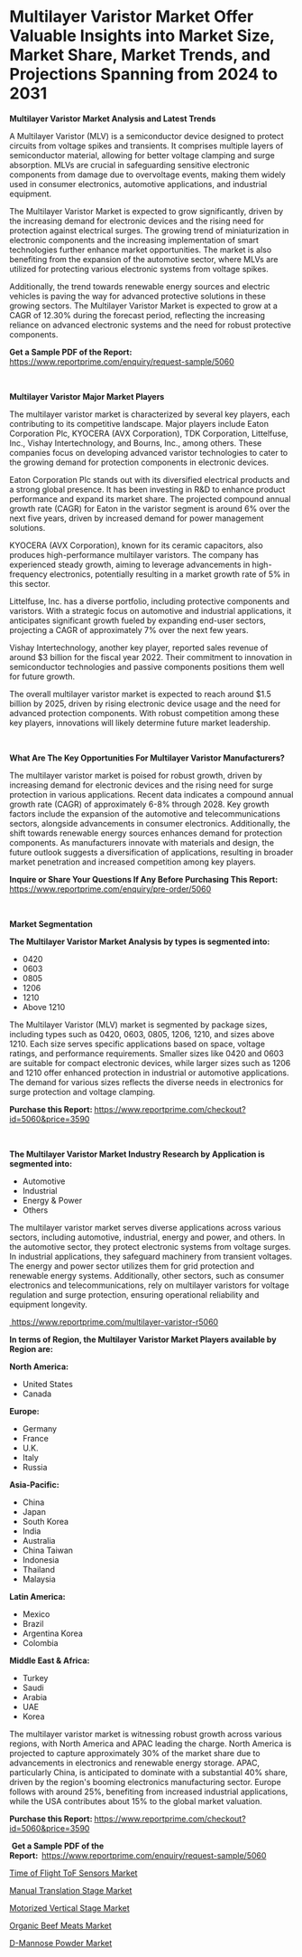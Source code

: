 <p><h1>Multilayer Varistor Market Offer Valuable Insights into Market Size, Market Share, Market Trends, and Projections Spanning from 2024 to 2031</h1></p><p><strong>Multilayer Varistor Market Analysis and Latest Trends</strong></p>
<p><p>A Multilayer Varistor (MLV) is a semiconductor device designed to protect circuits from voltage spikes and transients. It comprises multiple layers of semiconductor material, allowing for better voltage clamping and surge absorption. MLVs are crucial in safeguarding sensitive electronic components from damage due to overvoltage events, making them widely used in consumer electronics, automotive applications, and industrial equipment.</p><p>The Multilayer Varistor Market is expected to grow significantly, driven by the increasing demand for electronic devices and the rising need for protection against electrical surges. The growing trend of miniaturization in electronic components and the increasing implementation of smart technologies further enhance market opportunities. The market is also benefiting from the expansion of the automotive sector, where MLVs are utilized for protecting various electronic systems from voltage spikes.</p><p>Additionally, the trend towards renewable energy sources and electric vehicles is paving the way for advanced protective solutions in these growing sectors. The Multilayer Varistor Market is expected to grow at a CAGR of 12.30% during the forecast period, reflecting the increasing reliance on advanced electronic systems and the need for robust protective components.</p></p>
<p><strong>Get a Sample PDF of the Report:&nbsp;</strong> <a href="https://www.reportprime.com/enquiry/request-sample/5060">https://www.reportprime.com/enquiry/request-sample/5060</a></p>
<p>&nbsp;</p>
<p><strong>Multilayer Varistor Major Market Players</strong></p>
<p><p>The multilayer varistor market is characterized by several key players, each contributing to its competitive landscape. Major players include Eaton Corporation Plc, KYOCERA (AVX Corporation), TDK Corporation, Littelfuse, Inc., Vishay Intertechnology, and Bourns, Inc., among others. These companies focus on developing advanced varistor technologies to cater to the growing demand for protection components in electronic devices.</p><p>Eaton Corporation Plc stands out with its diversified electrical products and a strong global presence. It has been investing in R&D to enhance product performance and expand its market share. The projected compound annual growth rate (CAGR) for Eaton in the varistor segment is around 6% over the next five years, driven by increased demand for power management solutions.</p><p>KYOCERA (AVX Corporation), known for its ceramic capacitors, also produces high-performance multilayer varistors. The company has experienced steady growth, aiming to leverage advancements in high-frequency electronics, potentially resulting in a market growth rate of 5% in this sector.</p><p>Littelfuse, Inc. has a diverse portfolio, including protective components and varistors. With a strategic focus on automotive and industrial applications, it anticipates significant growth fueled by expanding end-user sectors, projecting a CAGR of approximately 7% over the next few years.</p><p>Vishay Intertechnology, another key player, reported sales revenue of around $3 billion for the fiscal year 2022. Their commitment to innovation in semiconductor technologies and passive components positions them well for future growth.</p><p>The overall multilayer varistor market is expected to reach around $1.5 billion by 2025, driven by rising electronic device usage and the need for advanced protection components. With robust competition among these key players, innovations will likely determine future market leadership.</p></p>
<p>&nbsp;</p>
<p><strong>What Are The Key Opportunities For Multilayer Varistor Manufacturers?</strong></p>
<p><p>The multilayer varistor market is poised for robust growth, driven by increasing demand for electronic devices and the rising need for surge protection in various applications. Recent data indicates a compound annual growth rate (CAGR) of approximately 6-8% through 2028. Key growth factors include the expansion of the automotive and telecommunications sectors, alongside advancements in consumer electronics. Additionally, the shift towards renewable energy sources enhances demand for protection components. As manufacturers innovate with materials and design, the future outlook suggests a diversification of applications, resulting in broader market penetration and increased competition among key players.</p></p>
<p><strong>Inquire or Share Your Questions If Any Before Purchasing This Report:</strong> <a href="https://www.reportprime.com/enquiry/pre-order/5060">https://www.reportprime.com/enquiry/pre-order/5060</a></p>
<p>&nbsp;</p>
<p><strong>Market Segmentation</strong></p>
<p><strong>The Multilayer Varistor Market Analysis by types is segmented into:</strong></p>
<p><ul><li>0420</li><li>0603</li><li>0805</li><li>1206</li><li>1210</li><li>Above 1210</li></ul></p>
<p><p>The Multilayer Varistor (MLV) market is segmented by package sizes, including types such as 0420, 0603, 0805, 1206, 1210, and sizes above 1210. Each size serves specific applications based on space, voltage ratings, and performance requirements. Smaller sizes like 0420 and 0603 are suitable for compact electronic devices, while larger sizes such as 1206 and 1210 offer enhanced protection in industrial or automotive applications. The demand for various sizes reflects the diverse needs in electronics for surge protection and voltage clamping.</p></p>
<p><strong>Purchase this Report:&nbsp;</strong><a href="https://www.reportprime.com/checkout?id=5060&price=3590">https://www.reportprime.com/checkout?id=5060&price=3590</a></p>
<p>&nbsp;</p>
<p><strong>The Multilayer Varistor Market Industry Research by Application is segmented into:</strong></p>
<p><ul><li>Automotive</li><li>Industrial</li><li>Energy & Power</li><li>Others</li></ul></p>
<p><p>The multilayer varistor market serves diverse applications across various sectors, including automotive, industrial, energy and power, and others. In the automotive sector, they protect electronic systems from voltage surges. In industrial applications, they safeguard machinery from transient voltages. The energy and power sector utilizes them for grid protection and renewable energy systems. Additionally, other sectors, such as consumer electronics and telecommunications, rely on multilayer varistors for voltage regulation and surge protection, ensuring operational reliability and equipment longevity.</p></p>
<p><a href="https://www.reportprime.com/multilayer-varistor-r5060">&nbsp;https://www.reportprime.com/multilayer-varistor-r5060</a></p>
<p><strong>In terms of Region, the Multilayer Varistor Market Players available by Region are:</strong></p>
<p>
    <p> <strong> North America: </strong>
        <ul>
            <li>United States</li>
            <li>Canada</li>
        </ul>
        </p> 
    <p> <strong> Europe: </strong>
        <ul>
            <li>Germany</li>
            <li>France</li>
            <li>U.K.</li>
            <li>Italy</li>
            <li>Russia</li>
        </ul>
        </p> 
    <p> <strong> Asia-Pacific: </strong>
        <ul>
            <li>China</li>
            <li>Japan</li>
            <li>South Korea</li>
            <li>India</li>
            <li>Australia</li>
            <li>China Taiwan</li>
            <li>Indonesia</li>
            <li>Thailand</li>
            <li>Malaysia</li>
        </ul>
        </p> 
    <p> <strong> Latin America: </strong>
        <ul>
            <li>Mexico</li>
            <li>Brazil</li>
            <li>Argentina Korea</li>
            <li>Colombia</li>
        </ul>
        </p> 
    <p> <strong> Middle East & Africa: </strong>
        <ul>
            <li>Turkey</li>
            <li>Saudi</li>
            <li>Arabia</li>
            <li>UAE</li>
            <li>Korea</li>
        </ul>
    </p>
    </p>
<p><p>The multilayer varistor market is witnessing robust growth across various regions, with North America and APAC leading the charge. North America is projected to capture approximately 30% of the market share due to advancements in electronics and renewable energy storage. APAC, particularly China, is anticipated to dominate with a substantial 40% share, driven by the region's booming electronics manufacturing sector. Europe follows with around 25%, benefiting from increased industrial applications, while the USA contributes about 15% to the global market valuation.</p></p>
<p><strong>Purchase this Report: </strong><a href="https://www.reportprime.com/checkout?id=5060&price=3590">https://www.reportprime.com/checkout?id=5060&price=3590</a></p>
<p>&nbsp;<strong>Get a Sample PDF of the Report:&nbsp;&nbsp;</strong><a href="https://www.reportprime.com/enquiry/request-sample/5060">https://www.reportprime.com/enquiry/request-sample/5060</a></p>
<p><strong></strong></p>
<p><p><a href="https://github.com/RichRobinson5/Market-Research-Report-List-6/blob/main/time-of-flight-tof-sensors-market.md">Time of Flight ToF Sensors Market</a></p><p><a href="https://www.linkedin.com/pulse/manual-translation-stage-market-trends-regional-insights-wj9qe?trackingId=UiOcpPl2T2GJ1DRNRv4BWA%3D%3D">Manual Translation Stage Market</a></p><p><a href="https://www.linkedin.com/pulse/global-motorized-vertical-stage-market-analysis-trends-6wzve?trackingId=6Vu2R61rQnOwhe6HtLoddg%3D%3D">Motorized Vertical Stage Market</a></p><p><a href="https://issuu.com/reportprime-2/docs/organic-beef-meats-market-size-2030_9e24197be9acdf">Organic Beef Meats Market</a></p><p><a href="https://issuu.com/reportprime-2/docs/d-mannose-powder-market-size-2030.p_be9a26290c2c4a">D-Mannose Powder Market</a></p></p>
